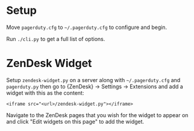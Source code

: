 Setup
=====

Move `pagerduty.cfg` to `~/.pagerduty.cfg` to configure and begin.

Run `./cli.py` to get a full list of options.

ZenDesk Widget
==============

Setup `zendesk-widget.py` on a server along with `~/.pagerduty.cfg` and `pagerduty.py`
then go to {ZenDesk} -> Settings -> Extensions and add a widget with this as the content:

    <iframe src="<url>/zendesk-widget.py"></iframe>

Navigate to the ZenDesk pages that you wish for the widget to appear on and click
"Edit widgets on this page" to add the widget.
